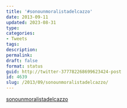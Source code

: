 ```yaml
---
title: '#sonounmoralistadelcazzo'
date: 2013-09-11
updated: 2023-08-31
type: 
categories:
- Tweets
tags: 
description: 
permalink: 
draft: false
format: status
guid: http://twitter-377782268699623424-post
id: 4639
slug: /2013/09/sonounmoralistadelcazzo/
---
```


[sonounmoralistadelcazzo](http://twitter.com/search?q=%23sonounmoralistadelcazzo)